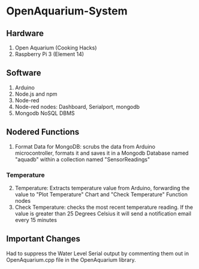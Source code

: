 # OpenAquarium-System

## Hardware
1. Open Aquarium (Cooking Hacks)
2. Raspberry Pi 3 (Element 14)

## Software
1. Arduino
2. Node.js and npm
3. Node-red
4. Node-red nodes: Dashboard, Serialport, mongodb
5. Mongodb NoSQL DBMS

## Nodered Functions
1. Format Data for MongoDB: scrubs the data from Arduino microcontroller, formats it and saves it in a Mongodb Database named "aquadb" within a collection named "SensorReadings"

### Temperature

2. Temperature: Extracts temperature value from Arduino, forwarding the value to "Plot Temperature" Chart and "Check Temperature" Function nodes
3. Check Temperature: checks the most recent temperature reading. If the value is greater than 25 Degrees Celsius it will send a notification email every 15 minutes

## Important Changes
Had to suppress the Water Level Serial output by commenting them out in OpenAquarium.cpp file in the OpenAquarium library.
